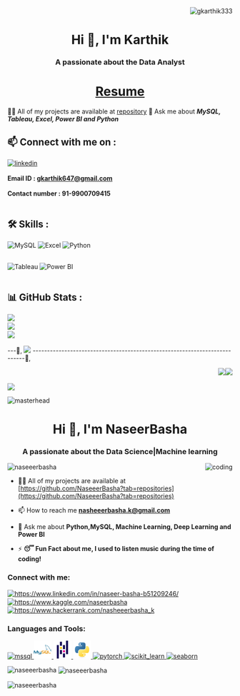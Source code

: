 
<p align="Right"> <img src="https://komarev.com/ghpvc/?username=gkarthik333&label=Profile%20views&color=0e75b6&style=flat" alt="gkarthik333" /> </p>
<h1 align="center">Hi 👋, I'm Karthik</h1>
<h3 align="center">A passionate about the Data Analyst</h3>

<h1 align="center"> <a href="https://github.com/gkarthik333/gkarthik333/blob/main/Karthik%20Gk%2C%20Data%20Analyst.pdf">Resume</a></h1>

👨‍💻 All of my projects are available at <a href="https://github.com/gkarthik333?tab=repositories">repository</a>
💬 Ask me about ***MySQL, Tableau, Excel, Power BI and Python***

## 📫 Connect with me on :
[![linkedin](https://img.shields.io/badge/linkedin-0A66C2?style=for-the-badge&logo=linkedin&logoColor=white)](https://www.linkedin.com/in/karthikgk-id333/)<br><br>
 **Email ID : gkarthik647@gmail.com<br><br>**
 **Contact number : 91-9900709415<br><br>**

## 🛠 Skills :
![MySQL](https://img.shields.io/badge/MySQL-3670A0?style=for-the-badge&logo=MySQL&logoColor=white) 
![Excel](https://img.shields.io/badge/Excel-%2344A833.svg?style=for-the-badge&logo=Excel&logoColor=white) 
![Python](https://img.shields.io/badge/Python-3670A0?style=for-the-badge&logo=Python&logoColor=ffdd54) <br><br>

 ![Tableau](https://img.shields.io/badge/Tableau-%23ffffff.svg?style=for-the-badge&logo=Tableau&logoColor=black) 
 ![Power BI](https://img.shields.io/badge/Power_BI-%23F7931E.svg?style=for-the-badge&logo=Power_BI&logoColor=white) <br><br>
 
 



 
## 📊 GitHub Stats :
![](https://github-readme-stats.vercel.app/api?username=gkarthik333&theme=dark&hide_border=false&include_all_commits=false&count_private=false)<br/>
![](https://github-readme-streak-stats.herokuapp.com/?user=gkarthik333&theme=dark&hide_border=false)<br/>
![](https://github-readme-stats.vercel.app/api/top-langs/?username=gkarthik333&theme=dark&hide_border=false&include_all_commits=false&count_private=false&layout=compact)

---👋,
[![](https://visitcount.itsvg.in/api?id=gkarthik333&icon=0&color=0)](https://visitcount.itsvg.in)
---------------------------------------------------------------------------👋,



<p><img align="right" src="https://github-readme-stats.vercel.app/api/top-langs/?username=gkarthik333&theme=dark&hide_border=false&include_all_commits=false&count_private=false&layout=compact" /></p>

<p>&nbsp;<img align="right" src="https://github-readme-stats.vercel.app/api?username=gkarthik333&theme=dark&hide_border=false&include_all_commits=false&count_private=false" /></p>

<p><img align="center" src="https://github-readme-streak-stats.herokuapp.com/?user=gkarthik333&theme=dark&hide_border=false" /></p>





![masterhead](https://diceanalytics.pk/wp-content/uploads/2019/04/1450.jpg)
<h1 align="center">Hi 👋, I'm NaseerBasha</h1>
<h3 align="center">A passionate about the Data Science|Machine learning</h3>
<img align="right" alt="coding" with=400" src="https://cdn.dribbble.com/users/1162077/screenshots/3848914/programmer.gif">

<p align="left"> <img src="https://komarev.com/ghpvc/?username=naseeerbasha&label=Profile%20views&color=0e75b6&style=flat" alt="naseeerbasha" /> </p>

- 👨‍💻 All of my projects are available at [https://github.com/NaseeerBasha?tab=repositories](https://github.com/NaseeerBasha?tab=repositories)

- 📫 How to reach me **nasheeerbasha.k@gmail.com**
- 💬 Ask me about **Python,MySQL, Machine Learning, Deep Learning and Power BI**
- ⚡  **😴 Fun Fact about me, I used to listen music during the time of coding!**

<h3 align="left">Connect with me:</h3>
<p align="left">
<a href="https://linkedin.com/in/https://www.linkedin.com/in/naseer-basha-b51209246/" target="blank"><img align="center" src="https://raw.githubusercontent.com/rahuldkjain/github-profile-readme-generator/master/src/images/icons/Social/linked-in-alt.svg" alt="https://www.linkedin.com/in/naseer-basha-b51209246/" height="30" width="40" /></a>
<a href="https://kaggle.com/https://www.kaggle.com/naseerbasha" target="blank"><img align="center" src="https://raw.githubusercontent.com/rahuldkjain/github-profile-readme-generator/master/src/images/icons/Social/kaggle.svg" alt="https://www.kaggle.com/naseerbasha" height="30" width="40" /></a>
<a href="https://www.hackerrank.com/https://www.hackerrank.com/nasheeerbasha_k" target="blank"><img align="center" src="https://raw.githubusercontent.com/rahuldkjain/github-profile-readme-generator/master/src/images/icons/Social/hackerrank.svg" alt="https://www.hackerrank.com/nasheeerbasha_k" height="30" width="40" /></a>
</p>

<h3 align="left">Languages and Tools:</h3>
<p align="left"> <a href="https://www.microsoft.com/en-us/sql-server" target="_blank" rel="noreferrer"> <img src="https://www.svgrepo.com/show/303229/microsoft-sql-server-logo.svg" alt="mssql" width="40" height="40"/> </a> <a href="https://www.mysql.com/" target="_blank" rel="noreferrer"> <img src="https://raw.githubusercontent.com/devicons/devicon/master/icons/mysql/mysql-original-wordmark.svg" alt="mysql" width="40" height="40"/> </a> <a href="https://pandas.pydata.org/" target="_blank" rel="noreferrer"> <img src="https://raw.githubusercontent.com/devicons/devicon/2ae2a900d2f041da66e950e4d48052658d850630/icons/pandas/pandas-original.svg" alt="pandas" width="40" height="40"/> </a> <a href="https://www.python.org" target="_blank" rel="noreferrer"> <img src="https://raw.githubusercontent.com/devicons/devicon/master/icons/python/python-original.svg" alt="python" width="40" height="40"/> </a> <a href="https://pytorch.org/" target="_blank" rel="noreferrer"> <img src="https://www.vectorlogo.zone/logos/pytorch/pytorch-icon.svg" alt="pytorch" width="40" height="40"/> </a> <a href="https://scikit-learn.org/" target="_blank" rel="noreferrer"> <img src="https://upload.wikimedia.org/wikipedia/commons/0/05/Scikit_learn_logo_small.svg" alt="scikit_learn" width="40" height="40"/> </a> <a href="https://seaborn.pydata.org/" target="_blank" rel="noreferrer"> <img src="https://seaborn.pydata.org/_images/logo-mark-lightbg.svg" alt="seaborn" width="40" height="40"/> </a> </p>

<p><img align="left" src="https://github-readme-stats.vercel.app/api/top-langs?username=naseeerbasha&show_icons=true&locale=en&layout=compact" alt="naseeerbasha" /></p>

<p>&nbsp;<img align="center" src="https://github-readme-stats.vercel.app/api?username=naseeerbasha&show_icons=true&locale=en" alt="naseeerbasha" /></p>

<p><img align="center" src="https://github-readme-streak-stats.herokuapp.com/?user=naseeerbasha&" alt="naseeerbasha" /></p>













<!-- Proudly created with GPRM ( https://gprm.itsvg.in ) -->


<!---
gkarthik333/gkarthik333 is a ✨ special ✨ repository because its `README.md` (this file) appears on your GitHub profile.
You can click the Preview link to take a look at your changes.
--->
